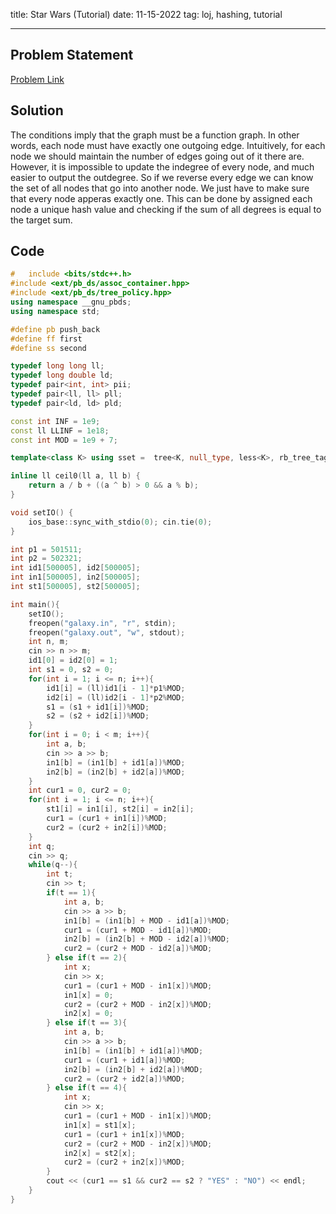 title: Star Wars (Tutorial)
date: 11-15-2022
tag: loj, hashing, tutorial

---

## Problem Statement

[Problem Link](https://loj.ac/p/3891)

## Solution

The conditions imply that the graph must be a function graph. In other words, each node must have exactly one outgoing edge. Intuitively, for each node we should maintain the number of edges going out of it there are. However, it is impossible to update the indegree of every node, and much easier to output the outdegree. So if we reverse every edge we can know the set of all nodes that go into another node. We just have to make sure that every node apperas exactly one. This can be done by assigned each node a unique hash value and checking if the sum of all degrees is equal to the target sum.

## Code

```c++
#   include <bits/stdc++.h>
#include <ext/pb_ds/assoc_container.hpp>
#include <ext/pb_ds/tree_policy.hpp>
using namespace __gnu_pbds;
using namespace std;

#define pb push_back
#define ff first
#define ss second

typedef long long ll;
typedef long double ld;
typedef pair<int, int> pii;
typedef pair<ll, ll> pll;
typedef pair<ld, ld> pld;

const int INF = 1e9;
const ll LLINF = 1e18;
const int MOD = 1e9 + 7;

template<class K> using sset =  tree<K, null_type, less<K>, rb_tree_tag, tree_order_statistics_node_update>;

inline ll ceil0(ll a, ll b) {
    return a / b + ((a ^ b) > 0 && a % b);
}

void setIO() {
    ios_base::sync_with_stdio(0); cin.tie(0);
}

int p1 = 501511;
int p2 = 502321;
int id1[500005], id2[500005];
int in1[500005], in2[500005];
int st1[500005], st2[500005];

int main(){
    setIO();
    freopen("galaxy.in", "r", stdin);
    freopen("galaxy.out", "w", stdout);
    int n, m;
    cin >> n >> m;
    id1[0] = id2[0] = 1;
    int s1 = 0, s2 = 0;
    for(int i = 1; i <= n; i++){
        id1[i] = (ll)id1[i - 1]*p1%MOD;
        id2[i] = (ll)id2[i - 1]*p2%MOD;
        s1 = (s1 + id1[i])%MOD;
        s2 = (s2 + id2[i])%MOD;
    }
    for(int i = 0; i < m; i++){
        int a, b;
        cin >> a >> b;
        in1[b] = (in1[b] + id1[a])%MOD;
        in2[b] = (in2[b] + id2[a])%MOD;
    }
    int cur1 = 0, cur2 = 0;
    for(int i = 1; i <= n; i++){
        st1[i] = in1[i], st2[i] = in2[i];
        cur1 = (cur1 + in1[i])%MOD;
        cur2 = (cur2 + in2[i])%MOD;
    }
    int q;
    cin >> q;
    while(q--){
        int t;
        cin >> t;
        if(t == 1){
            int a, b;
            cin >> a >> b;
            in1[b] = (in1[b] + MOD - id1[a])%MOD;
            cur1 = (cur1 + MOD - id1[a])%MOD;
            in2[b] = (in2[b] + MOD - id2[a])%MOD;
            cur2 = (cur2 + MOD - id2[a])%MOD;
        } else if(t == 2){
            int x;
            cin >> x;
            cur1 = (cur1 + MOD - in1[x])%MOD;
            in1[x] = 0;
            cur2 = (cur2 + MOD - in2[x])%MOD;
            in2[x] = 0;
        } else if(t == 3){
            int a, b;
            cin >> a >> b;
            in1[b] = (in1[b] + id1[a])%MOD;
            cur1 = (cur1 + id1[a])%MOD;
            in2[b] = (in2[b] + id2[a])%MOD;
            cur2 = (cur2 + id2[a])%MOD;
        } else if(t == 4){
            int x;
            cin >> x;
            cur1 = (cur1 + MOD - in1[x])%MOD;
            in1[x] = st1[x];
            cur1 = (cur1 + in1[x])%MOD;
            cur2 = (cur2 + MOD - in2[x])%MOD;
            in2[x] = st2[x];
            cur2 = (cur2 + in2[x])%MOD;
        }
        cout << (cur1 == s1 && cur2 == s2 ? "YES" : "NO") << endl;
    }
}
```